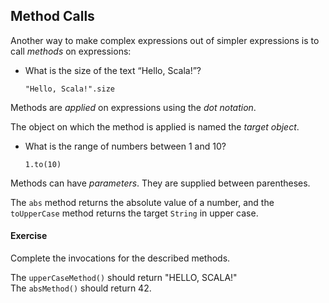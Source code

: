 ## Method Calls

Another way to make complex expressions out of simpler expressions is to call
*methods* on expressions:

- What is the size of the text “Hello, Scala!”?

      "Hello, Scala!".size

Methods are *applied* on expressions using the *dot notation*.

The object on which the method is applied is named the *target object*.

- What is the range of numbers between 1 and 10?

      1.to(10)

Methods can have *parameters*. They are supplied between parentheses.

The `abs` method returns the absolute value of a
number, and the `toUpperCase` method returns the target `String` in
upper case.

#### Exercise

Complete the invocations for the described methods.

<div class="hint">The <code>upperCaseMethod()</code> should return "HELLO, SCALA!"</div>
<div class="hint">The <code>absMethod()</code> should return 42.</div>